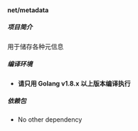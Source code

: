 #### net/metadata

##### 项目简介

用于储存各种元信息

##### 编译环境

- **请只用 Golang v1.8.x 以上版本编译执行**

##### 依赖包

- No other dependency
